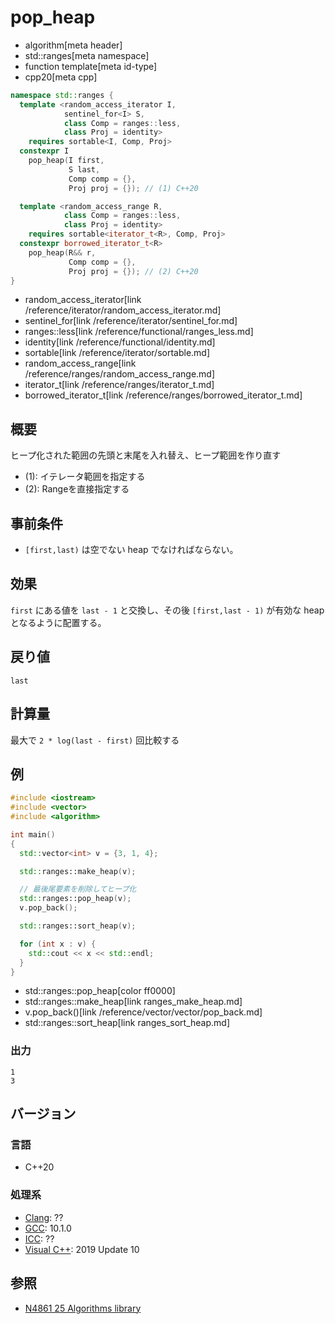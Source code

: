 # pop_heap
* algorithm[meta header]
* std::ranges[meta namespace]
* function template[meta id-type]
* cpp20[meta cpp]

```cpp
namespace std::ranges {
  template <random_access_iterator I,
            sentinel_for<I> S,
            class Comp = ranges::less,
            class Proj = identity>
    requires sortable<I, Comp, Proj>
  constexpr I
    pop_heap(I first,
             S last,
             Comp comp = {},
             Proj proj = {}); // (1) C++20

  template <random_access_range R,
            class Comp = ranges::less,
            class Proj = identity>
    requires sortable<iterator_t<R>, Comp, Proj>
  constexpr borrowed_iterator_t<R>
    pop_heap(R&& r,
             Comp comp = {},
             Proj proj = {}); // (2) C++20
}
```
* random_access_iterator[link /reference/iterator/random_access_iterator.md]
* sentinel_for[link /reference/iterator/sentinel_for.md]
* ranges::less[link /reference/functional/ranges_less.md]
* identity[link /reference/functional/identity.md]
* sortable[link /reference/iterator/sortable.md]
* random_access_range[link /reference/ranges/random_access_range.md]
* iterator_t[link /reference/ranges/iterator_t.md]
* borrowed_iterator_t[link /reference/ranges/borrowed_iterator_t.md]

## 概要
ヒープ化された範囲の先頭と末尾を入れ替え、ヒープ範囲を作り直す

- (1): イテレータ範囲を指定する
- (2): Rangeを直接指定する


## 事前条件
- `[first,last)` は空でない heap でなければならない。


## 効果
`first` にある値を `last - 1` と交換し、その後 `[first,last - 1)` が有効な heap となるように配置する。


## 戻り値
`last`


## 計算量
最大で `2 * log(last - first)` 回比較する


## 例
```cpp example
#include <iostream>
#include <vector>
#include <algorithm>

int main()
{
  std::vector<int> v = {3, 1, 4};

  std::ranges::make_heap(v);

  // 最後尾要素を削除してヒープ化
  std::ranges::pop_heap(v);
  v.pop_back();

  std::ranges::sort_heap(v);

  for (int x : v) {
    std::cout << x << std::endl;
  }
}
```
* std::ranges::pop_heap[color ff0000]
* std::ranges::make_heap[link ranges_make_heap.md]
* v.pop_back()[link /reference/vector/vector/pop_back.md]
* std::ranges::sort_heap[link ranges_sort_heap.md]

### 出力
```
1
3
```


## バージョン
### 言語
- C++20

### 処理系
- [Clang](/implementation.md#clang): ??
- [GCC](/implementation.md#gcc): 10.1.0
- [ICC](/implementation.md#icc): ??
- [Visual C++](/implementation.md#visual_cpp): 2019 Update 10

## 参照
- [N4861 25 Algorithms library](https://timsong-cpp.github.io/cppwp/n4861/algorithms)
